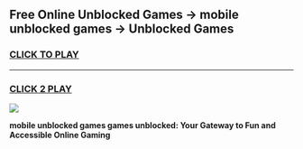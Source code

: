 
## Free Online Unblocked Games → mobile unblocked games → Unblocked Games
<h3>
<a href="https://premium.freeplayer.one?title=mobile_unblocked_games&ref=21F">CLICK TO PLAY</a></h3>
<hr>

<h3>
<a href="https://premium.freeplayer.one?title=mobile_unblocked_games&ref=21F">CLICK 2 PLAY</a>
  
</h3>

<a href="https://premium.freeplayer.one?title=mobile_unblocked_games&ref=21F/"><img src="https://clearcache.store/games.png"></a>


**mobile unblocked games games unblocked: Your Gateway to Fun and Accessible Online Gaming**
